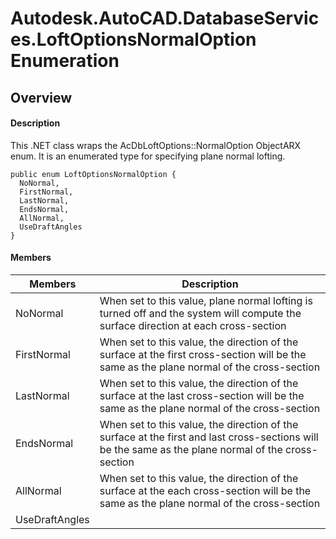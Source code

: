 # Autodesk.AutoCAD.DatabaseServices.LoftOptionsNormalOption Enumeration

## Overview

#### Description
This .NET class wraps the AcDbLoftOptions::NormalOption ObjectARX enum. 
It is an enumerated type for specifying plane normal lofting.
```text
public enum LoftOptionsNormalOption {
  NoNormal,
  FirstNormal,
  LastNormal,
  EndsNormal,
  AllNormal,
  UseDraftAngles
}
```

#### Members
| Members | Description |
| --- | --- |
| NoNormal | When set to this value, plane normal lofting is turned off and the system will compute the surface direction at each cross-section |
| FirstNormal | When set to this value, the direction of the surface at the first cross-section will be the same as the plane normal of the cross-section |
| LastNormal | When set to this value, the direction of the surface at the last cross-section will be the same as the plane normal of the cross-section |
| EndsNormal | When set to this value, the direction of the surface at the first and last cross-sections will be the same as the plane normal of the cross-section |
| AllNormal | When set to this value, the direction of the surface at the each cross-section will be the same as the plane normal of the cross-section |
| UseDraftAngles |